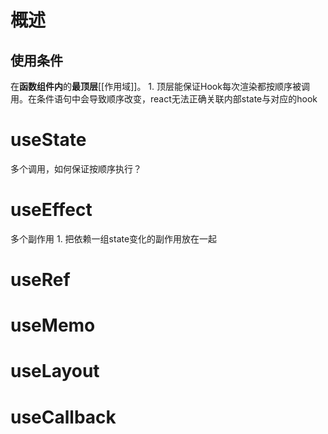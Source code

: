 # 概述
## 使用条件
在**函数组件内**的**最顶层**[[作用域]]。
	1. 顶层能保证Hook每次渲染都按顺序被调用。在条件语句中会导致顺序改变，react无法正确关联内部state与对应的hook
# useState
多个调用，如何保证按顺序执行？
# useEffect

多个副作用
	1. 把依赖一组state变化的副作用放在一起
# useRef

# useMemo

# useLayout

# useCallback
